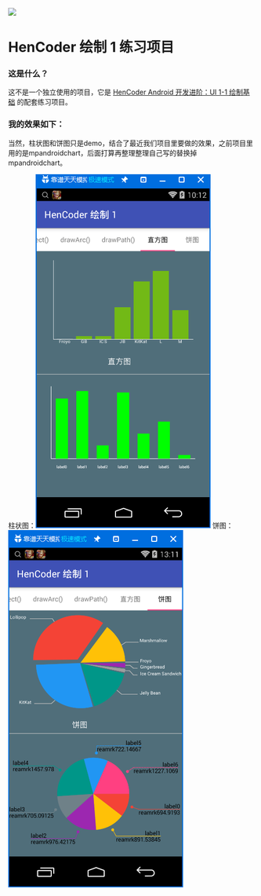 ![](images/icon.png)

HenCoder 绘制 1 练习项目
===

### 这是什么？

这不是一个独立使用的项目，它是 [HenCoder Android 开发进阶：UI 1-1 绘制基础](http://hencoder.com/ui-1-1) 的配套练习项目。

### 我的效果如下：
当然，柱状图和饼图只是demo，结合了最近我们项目里要做的效果，之前项目里用的是mpandroidchart，后面打算再整理整理自己写的替换掉mpandroidchart。

柱状图：![](images/barchart.png)    饼图：![](images/piechart.png)
